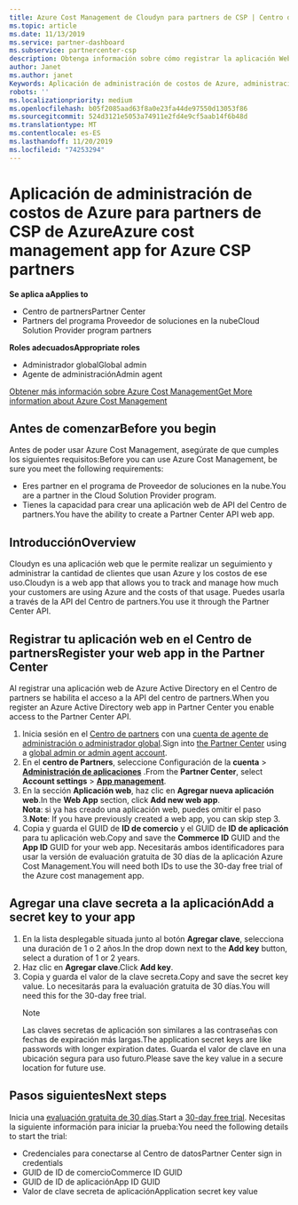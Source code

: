 ```yaml
---
title: Azure Cost Management de Cloudyn para partners de CSP | Centro de partners
ms.topic: article
ms.date: 11/13/2019
ms.service: partner-dashboard
ms.subservice: partnercenter-csp
description: Obtenga información sobre cómo registrar la aplicación Web de Cloudyn y usar una clave secreta para ella en el centro de partners para que pueda usar la aplicación para realizar un seguimiento del uso y los costos de Azure de los clientes.
author: Janet
ms.author: janet
Keywords: Aplicación de administración de costos de Azure, administración de costos, Web Apps
robots: ''
ms.localizationpriority: medium
ms.openlocfilehash: b05f2085aad63f8a0e23fa44de97550d13053f86
ms.sourcegitcommit: 524d3121e5053a74911e2fd4e9cf5aab14f6b48d
ms.translationtype: MT
ms.contentlocale: es-ES
ms.lasthandoff: 11/20/2019
ms.locfileid: "74253294"
---
```

# <a name="azure-cost-management-app-for-azure-csp-partners"></a><span data-ttu-id="4ec51-104">Aplicación de administración de costos de Azure para partners de CSP de Azure</span><span class="sxs-lookup"><span data-stu-id="4ec51-104">Azure cost management app for Azure CSP partners</span></span>  

<span data-ttu-id="4ec51-105">**Se aplica a**</span><span class="sxs-lookup"><span data-stu-id="4ec51-105">**Applies to**</span></span>

- <span data-ttu-id="4ec51-106">Centro de partners</span><span class="sxs-lookup"><span data-stu-id="4ec51-106">Partner Center</span></span>
- <span data-ttu-id="4ec51-107">Partners del programa Proveedor de soluciones en la nube</span><span class="sxs-lookup"><span data-stu-id="4ec51-107">Cloud Solution Provider program partners</span></span>

<span data-ttu-id="4ec51-108">**Roles adecuados**</span><span class="sxs-lookup"><span data-stu-id="4ec51-108">**Appropriate roles**</span></span>

- <span data-ttu-id="4ec51-109">Administrador global</span><span class="sxs-lookup"><span data-stu-id="4ec51-109">Global admin</span></span>
- <span data-ttu-id="4ec51-110">Agente de administración</span><span class="sxs-lookup"><span data-stu-id="4ec51-110">Admin agent</span></span>

[<span data-ttu-id="4ec51-111">Obtener más información sobre Azure Cost Management</span><span class="sxs-lookup"><span data-stu-id="4ec51-111">Get More information about Azure Cost Management</span></span>](https://go.microsoft.com/fwlink/p/?linkid=857893)

## <a name="before-you-begin"></a><span data-ttu-id="4ec51-112">Antes de comenzar</span><span class="sxs-lookup"><span data-stu-id="4ec51-112">Before you begin</span></span>
<span data-ttu-id="4ec51-113">Antes de poder usar Azure Cost Management, asegúrate de que cumples los siguientes requisitos:</span><span class="sxs-lookup"><span data-stu-id="4ec51-113">Before you can use Azure Cost Management, be sure you meet the following requirements:</span></span>

- <span data-ttu-id="4ec51-114">Eres partner en el programa de Proveedor de soluciones en la nube.</span><span class="sxs-lookup"><span data-stu-id="4ec51-114">You are a partner in the Cloud Solution Provider program.</span></span>
- <span data-ttu-id="4ec51-115">Tienes la capacidad para crear una aplicación web de API del Centro de partners.</span><span class="sxs-lookup"><span data-stu-id="4ec51-115">You have the ability to create a Partner Center API web app.</span></span>

## <a name="overview"></a><span data-ttu-id="4ec51-116">Introducción</span><span class="sxs-lookup"><span data-stu-id="4ec51-116">Overview</span></span>

<span data-ttu-id="4ec51-117">Cloudyn es una aplicación web que le permite realizar un seguimiento y administrar la cantidad de clientes que usan Azure y los costos de ese uso.</span><span class="sxs-lookup"><span data-stu-id="4ec51-117">Cloudyn is a web app that allows you to track and manage how much your customers are using Azure and the costs of that usage.</span></span> <span data-ttu-id="4ec51-118">Puedes usarla a través de la API del Centro de partners.</span><span class="sxs-lookup"><span data-stu-id="4ec51-118">You use it through the Partner Center API.</span></span>

## <a name="register-your-web-app-in-the-partner-center"></a><span data-ttu-id="4ec51-119">Registrar tu aplicación web en el Centro de partners</span><span class="sxs-lookup"><span data-stu-id="4ec51-119">Register your web app in the Partner Center</span></span>
<span data-ttu-id="4ec51-120">Al registrar una aplicación web de Azure Active Directory en el Centro de partners se habilita el acceso a la API del centro de partners.</span><span class="sxs-lookup"><span data-stu-id="4ec51-120">When you register an Azure Active Directory web app in Partner Center you enable access to the Partner Center API.</span></span> 
1.  <span data-ttu-id="4ec51-121">Inicia sesión en el [Centro de partners](https://partnercenter.microsoft.com/pcv/dashboard/overview) con una [cuenta de agente de administración o administrador global](create-user-accounts-and-set-permissions.md).</span><span class="sxs-lookup"><span data-stu-id="4ec51-121">Sign into [the Partner Center](https://partnercenter.microsoft.com/pcv/dashboard/overview) using a [global admin or admin agent account](create-user-accounts-and-set-permissions.md).</span></span>
2.  <span data-ttu-id="4ec51-122">En el **centro de Partners**, seleccione Configuración de la **cuenta** &gt; **[Administración de aplicaciones](https://partnercenter.microsoft.com/pcv/apiintegration/appmanagement)** .</span><span class="sxs-lookup"><span data-stu-id="4ec51-122">From the **Partner Center**, select **Account settings** &gt; **[App management](https://partnercenter.microsoft.com/pcv/apiintegration/appmanagement)**.</span></span>
3.  <span data-ttu-id="4ec51-123">En la sección **Aplicación web**, haz clic en **Agregar nueva aplicación web**.</span><span class="sxs-lookup"><span data-stu-id="4ec51-123">In the **Web App** section, click **Add new web app**.</span></span>
<br> <span data-ttu-id="4ec51-124">**Nota**: si ya has creado una aplicación web, puedes omitir el paso 3.</span><span class="sxs-lookup"><span data-stu-id="4ec51-124">**Note**: If you have previously created a web app, you can skip step 3.</span></span>
4.  <span data-ttu-id="4ec51-125">Copia y guarda el GUID de **ID de comercio** y el GUID de **ID de aplicación** para tu aplicación web.</span><span class="sxs-lookup"><span data-stu-id="4ec51-125">Copy and save the **Commerce ID** GUID and the **App ID** GUID for your web app.</span></span> <span data-ttu-id="4ec51-126">Necesitarás ambos identificadores para usar la versión de evaluación gratuita de 30 días de la aplicación Azure Cost Management.</span><span class="sxs-lookup"><span data-stu-id="4ec51-126">You will need both IDs to use the 30-day free trial of the Azure cost management app.</span></span>

## <a name="add-a-secret-key-to-your-app"></a><span data-ttu-id="4ec51-127">Agregar una clave secreta a la aplicación</span><span class="sxs-lookup"><span data-stu-id="4ec51-127">Add a secret key to your app</span></span>
1. <span data-ttu-id="4ec51-128">En la lista desplegable situada junto al botón **Agregar clave**, selecciona una duración de 1 o 2 años.</span><span class="sxs-lookup"><span data-stu-id="4ec51-128">In the drop down next to the **Add key** button, select a duration of 1 or 2 years.</span></span>
2. <span data-ttu-id="4ec51-129">Haz clic en **Agregar clave**.</span><span class="sxs-lookup"><span data-stu-id="4ec51-129">Click **Add key**.</span></span> 
3. <span data-ttu-id="4ec51-130">Copia y guarda el valor de la clave secreta.</span><span class="sxs-lookup"><span data-stu-id="4ec51-130">Copy and save the secret key value.</span></span> <span data-ttu-id="4ec51-131">Lo necesitarás para la evaluación gratuita de 30 días.</span><span class="sxs-lookup"><span data-stu-id="4ec51-131">You will need this for the 30-day free trial.</span></span><br>
   > [!NOTE]  
   > <span data-ttu-id="4ec51-132">Las claves secretas de aplicación son similares a las contraseñas con fechas de expiración más largas.</span><span class="sxs-lookup"><span data-stu-id="4ec51-132">The application secret keys are like passwords with longer expiration dates.</span></span> <span data-ttu-id="4ec51-133">Guarda el valor de clave en una ubicación segura para uso futuro.</span><span class="sxs-lookup"><span data-stu-id="4ec51-133">Please save the key value in a secure location for future use.</span></span>

## <a name="next-steps"></a><span data-ttu-id="4ec51-134">Pasos siguientes</span><span class="sxs-lookup"><span data-stu-id="4ec51-134">Next steps</span></span>
<span data-ttu-id="4ec51-135">Inicia una [evaluación gratuita de 30 días](https://go.microsoft.com/fwlink/?linkid=857895).</span><span class="sxs-lookup"><span data-stu-id="4ec51-135">Start a [30-day free trial](https://go.microsoft.com/fwlink/?linkid=857895).</span></span>
<span data-ttu-id="4ec51-136">Necesitas la siguiente información para iniciar la prueba:</span><span class="sxs-lookup"><span data-stu-id="4ec51-136">You need the following details to start the trial:</span></span>
- <span data-ttu-id="4ec51-137">Credenciales para conectarse al Centro de datos</span><span class="sxs-lookup"><span data-stu-id="4ec51-137">Partner Center sign in credentials</span></span>
- <span data-ttu-id="4ec51-138">GUID de ID de comercio</span><span class="sxs-lookup"><span data-stu-id="4ec51-138">Commerce ID GUID</span></span>
- <span data-ttu-id="4ec51-139">GUID de ID de aplicación</span><span class="sxs-lookup"><span data-stu-id="4ec51-139">App ID GUID</span></span>
- <span data-ttu-id="4ec51-140">Valor de clave secreta de aplicación</span><span class="sxs-lookup"><span data-stu-id="4ec51-140">Application secret key value</span></span>
